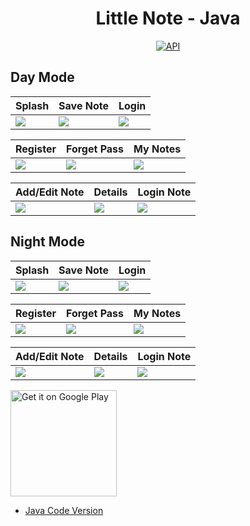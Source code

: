 <h1 align="center">Little Note - Java</h1>

<p align="center">
  <a href="https://android-arsenal.com/api?level=25"><img alt="API" src="https://img.shields.io/badge/API-23%2B-brightgreen.svg?style=flat"/></a>
</p>

## Day Mode
Splash | Save Note | Login 
--- | --- | --- | 
![](https://blogger.googleusercontent.com/img/a/AVvXsEjMzSSbas0QLQrtG-mYUJ48iO47Z8_TmSWar6DvkJzJrN1ELXy0qZxwFYCDUQTPjE9EvrybBHV8GzdxW550RxgIznbPt_gQ6rhfl-T4TrNsN__A33aU2e2Su1M0JSfr_XwFtFf5wNnxI7UgIcaQ-87tCtt9mx17n8X2FC53gZBFRlp180DEmtWbniQCCQ) | ![](https://blogger.googleusercontent.com/img/a/AVvXsEgLENVvoMHgfDSKnD5dFAcjJV1dGFFZCgRlGjX3haf52z7RqPpUnbHIrDcADff00f-zROkFVg1L7CVKBtJJNQBk_hOj7AFf9C65jGTebhn2vo3dJwXI0j7pGA2VcIilQ7-p6f_8CMqRvkRqX7b5sDL2a-M3fdbKrH70fgG0LgItg3uTXtGLQJrRo-BwUg) | ![](https://blogger.googleusercontent.com/img/a/AVvXsEh4J6pcjwjhq7ykXcrjx92C12omnz2u-Va8F8WH8QMS_Hps67qoAtHrzxlX8naz2DlLCp-sSxh994sjHxh7X9oa4txQ4GhKHnKo3HxWf7NwlI7hM34qV793wkGCnju_s9yGSGIn7AEgUS57qtQeA00wdCG5TrxTElZ1sBXRbxY6q30MU5e0TzO2qIYIBA) | 

Register | Forget Pass | My Notes
--- | --- | --- | 
![](https://blogger.googleusercontent.com/img/a/AVvXsEj5WnyNmB9u_Hvwnbr4h4_TAjTRhWK6xvV9qElw9rg_NQswp4Vn_RWsitVPBMa72oBLQmPRLTZ_LikvI1C06Ly-5c19isCwwv7_vH0ad07uUB905FI6fwYlo-qXUpp_5RaHZD96er0As1s7u_jQHnJ5Sn_6PFQii7Vng_vv8SqN_VAc0ILRkRXezgQe3w) | ![](https://blogger.googleusercontent.com/img/a/AVvXsEjEHXGoQjxCD-Q9uv9Fqb2Bg9Mvck9_NtGQs8Gj0AWxkZQhz5coXH4Uh_YmTx5yneZtl6fz-aPOw-GavHuOU4HvcuGoTFMpgWhtU1jNwEd9ihopqUg2SzbBN0Uo2HSwcdJ4qrqsRvsDzU1VOs0kzLMfRwTQ5AfEbyqjoJg2v8G591_F7xg8xcY7j_huwg) | ![](https://blogger.googleusercontent.com/img/a/AVvXsEhkIED2TdfMotoP40T7H9GVUAZMBd01AJ0qCIJgv12WZjwOiVIvD6k4cUnktQ_OeJuCpc311n3VD0JUpWQ8INcouVn2iwSOmJ9mxcpzxt7loGLY5PYxdxiYPL_gUFGNahqjjZ0wFcUgQsM4NLXHVgNfWnRQehnsnxFP793nyBGIdxaDpRV4oKD77GY0bg) | 

Add/Edit Note | Details | Login Note 
--- | --- | --- | 
![](https://blogger.googleusercontent.com/img/a/AVvXsEg_RH7y-VMiuZYLGiS6qh5Pj3Vm15XaE-P1DCA_fvdZ-pCC5FEilw_ozZyUgMpQlucee3yOBR9VCz_JHr0gxGrb4Lb98KL8x6tAQW6LubLnBTG4uILaGACbwAsHBj8jPEy5B0_7X0DaPw5DugbyEg8mu1UnAXY3EBBXx8JD6NPban-0lNHVHa8gBb1pMA) | ![](https://blogger.googleusercontent.com/img/a/AVvXsEjQqvBNcUdcDocltbmYum5yH-ZEUOFb_RtkiRoLEFRdbMdi3iMBH_Ov-TcMD5nzj2N62T9hnu0aFTYXVJiuKVASqJcIK3iMU5J110rxLVbq6G7EEAWRIFiWb24IkchgYe1F-XyYrgGN31Ho9__AaJUtjYWaxMnPQerqOui9NTKkphljo0nnmzoVztJJ0Q) | ![](https://blogger.googleusercontent.com/img/a/AVvXsEjsI2jltw-fjw8G8qls1hOvf32eflgYfAHUjY1RCCYoyMFbd-KYRcoSYOEv4oPwAasF_wlMdv1gAdHxXrupw9CdBAIriViXm12tAZv-e9w71NX142mzvRq_Xo0P1JhwVjmahC3NrzuKKPiZI-EsCbnAu9KnJlCOmeyq40valO-oUM6x2RQdklJX9rN_2A) | 

## Night Mode
Splash | Save Note | Login 
--- | --- | --- | 
![](https://blogger.googleusercontent.com/img/a/AVvXsEhwIUpBjHT2Jei9oBG5JxU48YtqRT0S6x6NLOwUqcfBViAG6tz50wM0VzsWbS-HQsx0027vjCNP6arCs1zz2_gQto7zSk5OFsArusd1tOVeqvhuNhFoTL91EypBd1pc8U6Gh7FHcNUKKoEv0wsQSck9Jy7Lj4bn4U5jLSuuv-NiyJNtQsCj7nCcunw_cA) | ![](https://blogger.googleusercontent.com/img/a/AVvXsEhvcvJag4F_byuX71z94PHHomOpnvn3dihzI3ABT7mlH6ibi0VUetVDbHsRMnKwsyi8EtY4lNYzuw1oq9NMrmcAA0MGU7u76CChdz2n8GGGkGKrzCacFINdaUuAhBfVBoct3rgM1Q_OGpe394O3ATDg-3ZNXPUecd9SRfqUIcoqNmrSX8ycHA7rBQVDqw) | ![](https://blogger.googleusercontent.com/img/a/AVvXsEjPNQyWMjTlaITfes69ONG2nVfk_D-tX66RNhTJk3nIHFfhcoXZ0i2x583PcPJcIdRo2ppjqFLcVnwGinzMMihU-Wh-9Ha6c1Z4tah04x_oQgYNFBsArrb_9RlyjV4J3byaUDAaREIbKm36Awq-38aCV3mR0w4cWap7onRzntVEZLkSMazNFNu-mIATyA) | 

Register | Forget Pass | My Notes
--- | --- | --- | 
![](https://blogger.googleusercontent.com/img/a/AVvXsEikqEVT0eC0hOJCHNURz43nOQxgegiXhK_2-94ve4jZrJZNGjTRpID__iAfHYN7uj0eWZsSx0cFPgrGCmJXPlUnPhPOR6BmZY-Q8s3oxFWbhex3pp-M_lD6nOQm1dcwshFYXcPWMqxYsWiCEhSEHGf_MrPKyQrs5sYs3n0ilga2OlCCV1DgZIf-DGLJcQ) | ![](https://blogger.googleusercontent.com/img/a/AVvXsEjf4IKjHaY4YKsG6J7HGcV9-I1be3-1f4ZBiTuM77xAI7UV6LRurR3Pa_VJenTuLzVD03FbKIh_xq4QvWA6y2BxoTA31nCZkHhq2wbYO0MfVQcpxII3a9jml0ARdLRswrSV_ZlvJt8r4sutbUzNhsOq2qe4mgBp5eAkplMLs-UJZMk83GuyXmAhG8EVkQ) | ![](https://blogger.googleusercontent.com/img/a/AVvXsEif0x5iAA8fW38swIVUQSfSM8Y9n-aNy2xE5CXtH9rlfjESvtRoUmDYV3P9mDtZhp2QzyQ96H5_I01fSjUgDjX_ETPMJFm16pa-Wc950HqWMWLx93FHWiYox80SH203_C4gSx-JJqgKuSBcvi7smkt4MzJtM72trdjvcrTb4uMPbLGIGY-9MkdSslds2A) | 

Add/Edit Note | Details | Login Note 
--- | --- | --- | 
![](https://blogger.googleusercontent.com/img/a/AVvXsEhstIJOyoKyvg9KeWkRxrgQ0XxrVOPnQKSivJ3-Ox5Ng6SY3t6PHDSK0SGzGl-JQUAOY_KHrLpqoJhsodtQUXb5y2VCzdjQaSCsGY251940lWpwpP1Dczf4DxgPs0P32G_F9ae4EVMVZbOMXYGE2QQqQrOK60wy6ygxOj2MJk04MDdlwhaiLH4t-PWu_Q) | ![](https://blogger.googleusercontent.com/img/a/AVvXsEgVRAyOeuk3iEXMfeVTmXlQpcIJKsi9h4VSrpBYUsLYZefjEwUt_Uav6HKF40Wlyzc1STaEvKGAZJzQA9jyZk8vXaSl51e56KfQEipS-F4g_o9mfq0LyH8rgdgvDlDWs6DN2CpupnpVzrlJpYbDT_QAiNbL-L9O-osaB7NWC3zhYVQNkSVKd-1Z2iPS9Q) | ![](https://blogger.googleusercontent.com/img/a/AVvXsEjDcydGC-EhB2O61MhK0PrgriCnssc-0jGmVEzgpYAz-bDoIN9JBdaGQY1o0hACJXrEPhGI1T7yf666jMK5swA8y_AHEQttB6oICvHcdMytCvDyX-V7BqwxutRB2rjt9HXzTn2nT8PCgMDGIxAM0WsxitG0jecmTcLcOXhfnEFRkjYTG9jH9IkukeYoSA) | 

<a href='https://play.google.com/store/apps/details?id=com.flatcode.littlenote'><img alt='Get it on Google Play' src='https://play.google.com/intl/en_us/badges/images/generic/en_badge_web_generic.png' width="170px"/></a>
<br />

- [Java Code Version](https://github.com/selimdawa/LittleNote/)
